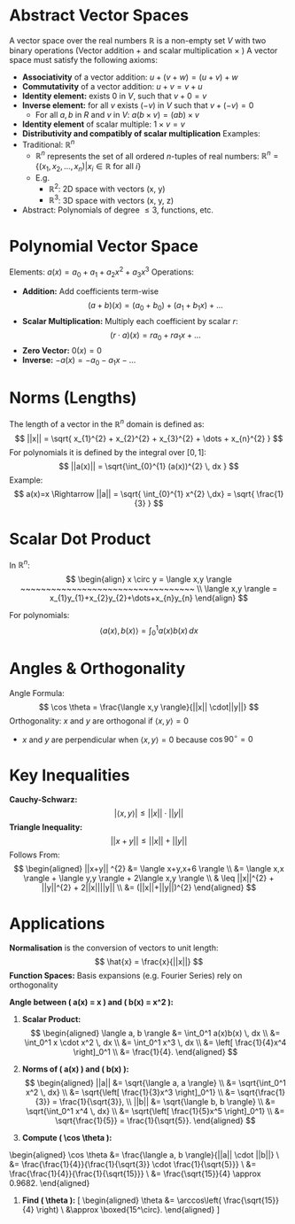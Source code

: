 # Abstract Vector Spaces
A vector space over the real numbers $\mathbb{R}$ is a non-empty set $V$ with two binary operations (Vector addition $+$ and scalar multiplication $\times$ ) 
A vector space must satisfy the following axioms:
- **Associativity** of a vector addition: $u+(v+w)=(u+v)+w$
- **Commutativity** of a vector addition: $u+v = v+u$
- **Identity element:** exists $0$ in $V$, such that $v+0=v$
- **Inverse element:** for all $v$ exists $(-v)$ in $V$ such that $v + (-v) = 0$
	- For all $a,b$ in $R$ and $v$ in $V$: $a(b\times v) = (ab)\times v$
- **Identity element** of scalar multiple: $1\times v=v$
- **Distributivity and compatibly of scalar multiplication**
Examples:
- Traditional: $\mathbb{R}^{n}$
	- $\mathbb{R}^{n}$ represents the set of all ordered $n$-tuples of real numbers: $\mathbb{R}^{n} = \{(x_{1},x_{2},\dots,x_{n}) | x_{i} \in \mathbb{R} \text{ for all } i\}$
	- E.g.
		- $\mathbb{R}^{2}$: 2D space with vectors (x, y)
		-  $\mathbb{R}^{3}$: 3D space with vectors (x, y, z)
- Abstract: Polynomials of degree $\leq 3$, functions, etc.

# Polynomial Vector Space
Elements: $a(x) = a_{0} + a_{1} + a_{2}x^{2} + a_{3}x^{3}$
Operations:
- **Addition:** Add coefficients term-wise
$$
(a+b)(x) = (a_{0}+b_{0})+(a_{1}+b_{1}x) + \dots
$$
- **Scalar Multiplication:** Multiply each coefficient by scalar $r$:
$$
(r \cdot a)(x) = ra_{0}+ra_{1}x + \dots
$$
- **Zero Vector:** $0(x)=0$
- **Inverse:** $-a(x) = -a_{0}-a_{1}x - \dots$
# Norms (Lengths)
The length of a vector in the $\mathbb{R}^{n}$ domain is defined as:
$$
||x|| = \sqrt{ x_{1}^{2} + x_{2}^{2} + x_{3}^{2} + \dots + x_{n}^{2} }
$$
For polynomials it is defined by the integral over $[0,1]$:
$$
||a(x)|| = \sqrt{\int_{0}^{1} (a(x))^{2} \, dx  }
$$
Example:
$$
a(x)=x \Rightarrow ||a|| = \sqrt{ \int_{0}^{1} x^{2} \,dx} = \sqrt{ \frac{1}{3} }
$$
# Scalar Dot Product
In $\mathbb{R}^{n}$:
$$
\begin{align}
x \circ y = \langle x,y \rangle ~~~~~~~~~~~~~~~~~~~~~~~~~~~~~~~~~~ \\
\langle x,y \rangle = x_{1}y_{1}+x_{2}y_{2}+\dots+x_{n}y_{n}
\end{align}
$$

For polynomials:
$$
\langle a(x),b(x) \rangle = \int_{0}^{1} a(x)b(x) \,dx
$$
# Angles & Orthogonality
Angle Formula:
$$
\cos \theta = \frac{\langle x,y \rangle}{||x|| \cdot||y||}
$$
Orthogonality:
$x$ and $y$ are orthogonal if $\langle x,y \rangle = 0$
- $x$ and $y$ are perpendicular when $\langle x,y \rangle = 0$ because $\cos 90^{\circ} = 0$

# Key Inequalities
**Cauchy-Schwarz:**
$$
|\langle x,y \rangle | \leq ||x|| \cdot ||y||
$$
**Triangle Inequality:**
$$
||x+y|| \leq ||x|| + ||y||
$$
Follows From:
$$
\begin{aligned}
||x+y|| ^{2}  &= \langle x+y,x+6 \rangle \\
&= \langle x,x \rangle + \langle y,y \rangle + 2\langle x,y \rangle \\
& \leq ||x||^{2} + ||y||^{2} + 2||x||||y|| \\
&= (||x||+||y||)^{2}
\end{aligned}
$$

# Applications
**Normalisation** is the conversion of vectors to unit length:
$$
\hat{x} = \frac{x}{||x||}
$$
**Function Spaces:** Basis expansions (e.g. Fourier Series) rely on orthogonality  



**Angle between \( a(x) = x \) and \( b(x) = x^2 \):**

1. **Scalar Product:**
$$
\begin{aligned}
\langle a, b \rangle &= \int_0^1 a(x)b(x) \, dx \\
&= \int_0^1 x \cdot x^2 \, dx \\
&= \int_0^1 x^3 \, dx \\
&= \left[ \frac{1}{4}x^4 \right]_0^1 \\
&= \frac{1}{4}.
\end{aligned}
$$

1. **Norms of \( a(x) \) and \( b(x) \):**
$$
\begin{aligned}
||a|| &= \sqrt{\langle a, a \rangle} \\
&= \sqrt{\int_0^1 x^2 \, dx} \\
&= \sqrt{\left[ \frac{1}{3}x^3 \right]_0^1} \\
&= \sqrt{\frac{1}{3}} = \frac{1}{\sqrt{3}}, \\
||b|| &= \sqrt{\langle b, b \rangle} \\
&= \sqrt{\int_0^1 x^4 \, dx} \\
&= \sqrt{\left[ \frac{1}{5}x^5 \right]_0^1} \\
&= \sqrt{\frac{1}{5}} = \frac{1}{\sqrt{5}}.
\end{aligned}
$$

1. **Compute \( \cos \theta \):**

\begin{aligned}
\cos \theta &= \frac{\langle a, b \rangle}{||a|| \cdot ||b||} \\
&= \frac{\frac{1}{4}}{\frac{1}{\sqrt{3}} \cdot \frac{1}{\sqrt{5}}} \\
&= \frac{\frac{1}{4}}{\frac{1}{\sqrt{15}}} \\
&= \frac{\sqrt{15}}{4} \approx 0.9682.
\end{aligned}


1. **Find \( \theta \):**
\[
\begin{aligned}
\theta &= \arccos\left( \frac{\sqrt{15}}{4} \right) \\
&\approx \boxed{15^\circ}.
\end{aligned}
\]
